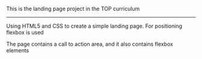 This is the landing page project in the TOP curriculum

------------------------------------------------------

Using HTML5 and CSS to create a simple landing page.
For positioning flexbox is used

The page contains a call to action area, and it also contains flexbox elements